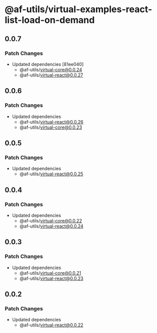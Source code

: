 # @af-utils/virtual-examples-react-list-load-on-demand

## 0.0.7

### Patch Changes

- Updated dependencies [81ee040]
  - @af-utils/virtual-core@0.0.24
  - @af-utils/virtual-react@0.0.27

## 0.0.6

### Patch Changes

- Updated dependencies
  - @af-utils/virtual-react@0.0.26
  - @af-utils/virtual-core@0.0.23

## 0.0.5

### Patch Changes

- Updated dependencies
  - @af-utils/virtual-react@0.0.25

## 0.0.4

### Patch Changes

- Updated dependencies
  - @af-utils/virtual-core@0.0.22
  - @af-utils/virtual-react@0.0.24

## 0.0.3

### Patch Changes

- Updated dependencies
  - @af-utils/virtual-core@0.0.21
  - @af-utils/virtual-react@0.0.23

## 0.0.2

### Patch Changes

- Updated dependencies
  - @af-utils/virtual-react@0.0.22
